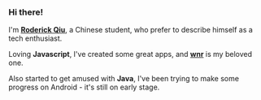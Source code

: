 ### Hi there!

I'm [**Roderick Qiu**](https://r-q.name), a Chinese student, who prefer to describe himself as a tech enthusiast.

Loving **Javascript**, I've created some great apps, and [**wnr**](https://github.com/RoderickQiu/wnr) is my beloved one.

Also started to get amused with **Java**, I've been trying to make some progress on Android - it's still on early stage.
